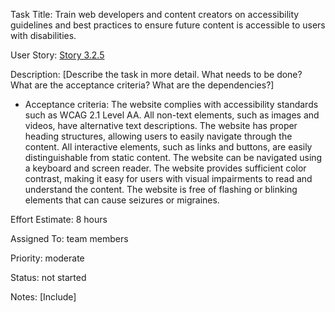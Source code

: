 Task Title: Train web developers and content creators on accessibility guidelines and best practices to ensure future 
content is accessible to users with disabilities.

User Story: [Story 3.2.5](../../stories/story_3.2.5.md)

Description: [Describe the task in more detail. What needs to be done? What are the acceptance criteria? What are the dependencies?]
* Acceptance criteria: The website complies with accessibility standards such as WCAG 2.1 Level AA.
All non-text elements, such as images and videos, have alternative text descriptions.
The website has proper heading structures, allowing users to easily navigate through the content.
All interactive elements, such as links and buttons, are easily distinguishable from static content.
The website can be navigated using a keyboard and screen reader.
The website provides sufficient color contrast, making it easy for users with visual impairments to read and understand the content.
The website is free of flashing or blinking elements that can cause seizures or migraines.

Effort Estimate: 8 hours

Assigned To: team members

Priority: moderate

Status: not started

Notes: [Include]